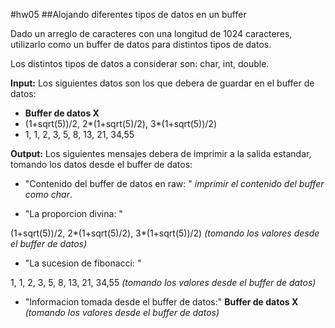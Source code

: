 #hw05
##Alojando diferentes tipos de datos en un buffer

Dado un arreglo de caracteres con una longitud de 1024 caracteres, utilizarlo como un buffer de datos para distintos tipos de datos.

Los distintos tipos de datos a considerar son: char, int, double.

**Input:**
Los siguientes datos son los que debera de guardar en el buffer de datos:
* **Buffer de datos X**
* (1+sqrt(5))/2,   2\*(1+sqrt(5)/2),   3\*(1+sqrt(5))/2)
* 1, 1, 2, 3, 5, 8, 13, 21, 34,55

**Output:**
Los siguientes mensajes debera de imprimir a la salida estandar, tomando los datos desde el buffer de datos:
* "Contenido del buffer de datos en raw: "
  _imprimir el contenido del buffer como char_.

* "La proporcion divina: "

 (1+sqrt(5))/2, 2\*(1+sqrt(5)/2), 3\*(1+sqrt(5))/2)  _(tomando los valores desde el buffer de datos)_
*  "La sucesion de fibonacci: "

 1, 1, 2, 3, 5, 8, 13, 21, 34,55    _(tomando los valores desde el buffer de datos)_
* "Informacion tomada desde el buffer de datos:" **Buffer de datos X** _(tomando los valores desde el buffer de datos)_
